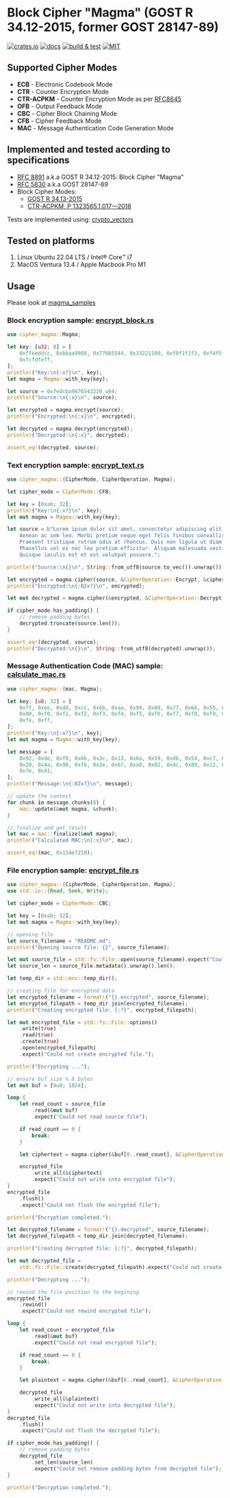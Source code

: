 # Block Cipher "Magma" (GOST R 34.12-2015, former GOST 28147-89)

[![crates.io](https://img.shields.io/crates/v/cipher_magma)](https://crates.io/crates/cipher_magma)
[![docs](https://img.shields.io/docsrs/cipher_magma)](https://docs.rs/cipher_magma)
[![build & test](https://github.com/sheroz/magma/actions/workflows/ci.yml/badge.svg)](https://github.com/sheroz/magma/actions/workflows/ci.yml)
[![MIT](https://img.shields.io/github/license/sheroz/cipher_magma)](https://github.com/sheroz/magma/tree/main/cipher_magma/LICENSE.txt)

## Supported Cipher Modes

* **ECB** - Electronic Codebook Mode
* **CTR** - Counter Encryption Mode
* **CTR-ACPKM** - Counter Encryption Mode as per [RFC8645](https://www.rfc-editor.org/rfc/rfc8645.html)
* **OFB** - Output Feedback Mode
* **CBC** - Cipher Block Chaining Mode
* **CFB** - Cipher Feedback Mode
* **MAC** - Message Authentication Code Generation Mode

## Implemented and tested according to specifications

* [RFC 8891](https://datatracker.ietf.org/doc/html/rfc8891.html) a.k.a GOST R 34.12-2015: Block Cipher "Magma"
* [RFC 5830](https://datatracker.ietf.org/doc/html/rfc5830) a.k.a GOST 28147-89
* Block Cipher Modes:
  * [GOST R 34.13-2015](https://www.tc26.ru/standard/gost/GOST_R_3413-2015.pdf)
  * [CTR-ACPKM, Р 1323565.1.017—2018](https://standartgost.ru/g/%D0%A0_1323565.1.017-2018)

Tests are implemented using: [crypto_vectors](https://crates.io/crates/crypto_vectors)

## Tested on platforms

1. Linux Ubuntu 22.04 LTS / Intel® Core™ i7
2. MacOS Ventura 13.4 / Apple Macbook Pro M1

## Usage

Please look at [magma_samples](https://github.com/sheroz/magma/tree/main/magma_samples/src/samples)

### Block encryption sample: [encrypt_block.rs](https://github.com/sheroz/magma/tree/main/magma_samples/src/samples/encrypt_block.rs)

```rust
use cipher_magma::Magma;

let key: [u32; 8] = [
    0xffeeddcc, 0xbbaa9988, 0x77665544, 0x33221100, 0xf0f1f2f3, 0xf4f5f6f7, 0xf8f9fafb,
    0xfcfdfeff,
];
println!("Key:\n{:x?}\n", key);
let magma = Magma::with_key(key);

let source = 0xfedcba9876543210_u64;
println!("Source:\n{:x}\n", source);

let encrypted = magma.encrypt(source);
println!("Encrypted:\n{:x}\n", encrypted);

let decrypted = magma.decrypt(encrypted);
println!("Decrypted:\n{:x}", decrypted);

assert_eq!(decrypted, source);

```

### Text encryption sample: [encrypt_text.rs](https://github.com/sheroz/magma/tree/main/magma_samples/src/samples/encrypt_text.rs)

```rust
use cipher_magma::{CipherMode, CipherOperation, Magma};

let cipher_mode = CipherMode::CFB;

let key = [0xab; 32];
println!("Key:\n{:x?}\n", key);
let mut magma = Magma::with_key(key);

let source = b"Lorem ipsum dolor sit amet, consectetur adipiscing elit. \
    Aenean ac sem leo. Morbi pretium neque eget felis finibus convallis. \
    Praesent tristique rutrum odio at rhoncus. Duis non ligula ut diam tristique commodo. \
    Phasellus vel ex nec leo pretium efficitur. Aliquam malesuada vestibulum magna. \
    Quisque iaculis est et est volutpat posuere.";

println!("Source:\n{}\n", String::from_utf8(source.to_vec()).unwrap());

let encrypted = magma.cipher(source, &CipherOperation::Encrypt, &cipher_mode);
println!("Encrypted:\n{:02x?}\n", encrypted);

let mut decrypted = magma.cipher(&encrypted, &CipherOperation::Decrypt, &cipher_mode);

if cipher_mode.has_padding() {
    // remove padding bytes
    decrypted.truncate(source.len());
}

assert_eq!(decrypted, source);
println!("Decrypted:\n{}\n", String::from_utf8(decrypted).unwrap());
```

### Message Authentication Code (MAC) sample: [calculate_mac.rs](https://github.com/sheroz/magma/tree/main/magma_samples/src/samples/calculate_mac.rs)

```rust
use cipher_magma::{mac, Magma};

let key: [u8; 32] = [
    0xff, 0xee, 0xdd, 0xcc, 0xbb, 0xaa, 0x99, 0x88, 0x77, 0x66, 0x55, 0x44, 0x33, 0x22, 0x11,
    0x00, 0xf0, 0xf1, 0xf2, 0xf3, 0xf4, 0xf5, 0xf6, 0xf7, 0xf8, 0xf9, 0xfa, 0xfb, 0xfc, 0xfd,
    0xfe, 0xff,
];
println!("Key:\n{:x?}\n", key);
let mut magma = Magma::with_key(key);

let message = [
    0x92, 0xde, 0xf0, 0x6b, 0x3c, 0x13, 0x0a, 0x59, 0xdb, 0x54, 0xc7, 0x04, 0xf8, 0x18, 0x9d,
    0x20, 0x4a, 0x98, 0xfb, 0x2e, 0x67, 0xa8, 0x02, 0x4c, 0x89, 0x12, 0x40, 0x9b, 0x17, 0xb5,
    0x7e, 0x41,
];
println!("Message:\n{:02x?}\n", message);

// update the context
for chunk in message.chunks(8) {
    mac::update(&mut magma, &chunk);
}

// finalize and get result
let mac = mac::finalize(&mut magma);
println!("Calculated MAC:\n{:x}\n", mac);

assert_eq!(mac, 0x154e7210);
```

### File encryption sample: [encrypt_file.rs](https://github.com/sheroz/magma/tree/main/magma_samples/src/samples/encrypt_file.rs)

```rust
use cipher_magma::{CipherMode, CipherOperation, Magma};
use std::io::{Read, Seek, Write};

let cipher_mode = CipherMode::CBC;

let key = [0xab; 32];
let mut magma = Magma::with_key(key);

// opening file
let source_filename = "README.md";
println!("Opening source file: {}", source_filename);

let mut source_file = std::fs::File::open(source_filename).expect("Could not open file.");
let source_len = source_file.metadata().unwrap().len();

let temp_dir = std::env::temp_dir();

// creating file for encrypted data
let encrypted_filename = format!("{}.encrypted", source_filename);
let encrypted_filepath = temp_dir.join(encrypted_filename);
println!("Creating encrypted file: {:?}", encrypted_filepath);

let mut encrypted_file = std::fs::File::options()
    .write(true)
    .read(true)
    .create(true)
    .open(encrypted_filepath)
    .expect("Could not create encrypted file.");

println!("Encrypting ...");

// ensure buf size % 8 bytes
let mut buf = [0u8; 1024];

loop {
    let read_count = source_file
        .read(&mut buf)
        .expect("Could not read source file");

    if read_count == 0 {
        break;
    }

    let ciphertext = magma.cipher(&buf[0..read_count], &CipherOperation::Encrypt, &cipher_mode);

    encrypted_file
        .write_all(&ciphertext)
        .expect("Could not write into encrypted file");
}
encrypted_file
    .flush()
    .expect("Could not flush the encrypted file");

println!("Encryption completed.");

let decrypted_filename = format!("{}.decrypted", source_filename);
let decrypted_filepath = temp_dir.join(decrypted_filename);

println!("Creating decrypted file: {:?}", decrypted_filepath);

let mut decrypted_file =
    std::fs::File::create(decrypted_filepath).expect("Could not create decrypted file.");

println!("Decrypting ...");

// rewind the file position to the begining
encrypted_file
    .rewind()
    .expect("Could not rewind encrypted file");

loop {
    let read_count = encrypted_file
        .read(&mut buf)
        .expect("Could not read encrypted file");

    if read_count == 0 {
        break;
    }

    let plaintext = magma.cipher(&buf[0..read_count], &CipherOperation::Decrypt, &cipher_mode);

    decrypted_file
        .write_all(&plaintext)
        .expect("Could not write into decrypted file");
}
decrypted_file
    .flush()
    .expect("Could not flush the decrypted file");

if cipher_mode.has_padding() {
    // remove padding bytes
    decrypted_file
        .set_len(source_len)
        .expect("Could not remove padding bytes from decrypted file");
}

println!("Decryption completed.");
```

